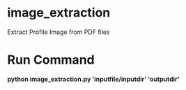# image_extraction
Extract Profile Image from PDF files 

# Run Command
<b> python image_extraction.py 'inputfile/inputdir'  'outputdir' </b>
 

